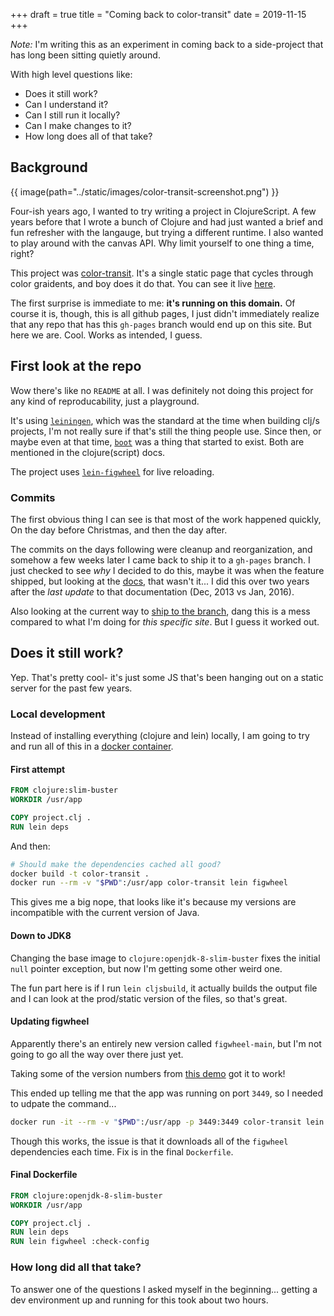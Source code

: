 +++
draft = true
title = "Coming back to color-transit"
date = 2019-11-15
+++

_Note:_ I'm writing this as an experiment in coming back to a side-project
that has long been sitting quietly around.

With high level questions like:

- Does it still work?
- Can I understand it?
- Can I still run it locally?
- Can I make changes to it?
- How long does all of that take?

## Background

{{ image(path="../static/images/color-transit-screenshot.png") }}

Four-ish years ago, I wanted to try writing a project in ClojureScript.
A few years before that I wrote a bunch of Clojure and had just wanted
a brief and fun refresher with the langauge, but trying a different
runtime. I also wanted to play around with the canvas API. Why limit
yourself to one thing a time, right?

This project was [color-transit][repo-link]. It's a single static page that
cycles through color graidents, and boy does it do that. You can see it live
[here][live-link].

The first surprise is immediate to me: __it's running on this domain.__
Of course it is, though, this is all github pages, I just didn't immediately
realize that any repo that has this `gh-pages` branch would end up on this site.
But here we are. Cool. Works as intended, I guess.

## First look at the repo

Wow there's like no `README` at all. I was definitely not doing this project
for any kind of reproducability, just a playground.

It's using [`leiningen`][lein], which was the standard at the time when
building clj/s projects, I'm not really sure if that's still the thing people
use. Since then, or maybe even at that time, [`boot`][boot] was a thing that
started to exist. Both are mentioned in the clojure(script) docs.

The project uses [`lein-figwheel`][lein-figwheel] for live reloading.

### Commits

The first obvious thing I can see is that most of the work happened quickly,
On the day before Christmas, and then the day after.

The commits on the days following were cleanup and reorganization, and somehow
a few weeks later I came back to ship it to a `gh-pages` branch. I just checked
to see _why_ I decided to do this, maybe it was when the feature shipped, but
looking at the [docs][github-pages-docs], that wasn't it... I did this over two
years after the _last update_ to that documentation (Dec, 2013 vs Jan, 2016).

Also looking at the current way to [ship to the branch][script-link], dang this
is a mess compared to what I'm doing for _this specific site_. But I guess
it worked out.

## Does it still work?

Yep. That's pretty cool- it's just some JS that's been hanging out on a static
server for the past few years.

### Local development

Instead of installing everything (clojure and lein) locally, I am going to try
and run all of this in a [docker container][clojure-docker].

#### First attempt

```Dockerfile
FROM clojure:slim-buster
WORKDIR /usr/app

COPY project.clj .
RUN lein deps
```

And then:

```sh
# Should make the dependencies cached all good?
docker build -t color-transit .
docker run --rm -v "$PWD":/usr/app color-transit lein figwheel
```

This gives me a big nope, that looks like it's because my versions are incompatible
with the current version of Java.

#### Down to JDK8

Changing the base image to `clojure:openjdk-8-slim-buster` fixes the initial
`null` pointer exception, but now I'm getting some other weird one.

The fun part here is if I run `lein cljsbuild`, it actually builds the output
file and I can look at the prod/static version of the files, so that's great.

#### Updating figwheel

Apparently there's an entirely new version called `figwheel-main`, but I'm not
going to go all the way over there just yet.

Taking some of the version numbers from [this demo][flappy-bird-demo]
got it to work!

This ended up telling me that the app was running on port `3449`, so I needed to
udpate the command...

```sh
docker run -it --rm -v "$PWD":/usr/app -p 3449:3449 color-transit lein figwheel
```

Though this works, the issue is that it downloads all of the `figwheel` dependencies
each time. Fix is in the final `Dockerfile`.

#### Final Dockerfile

```Dockerfile
FROM clojure:openjdk-8-slim-buster
WORKDIR /usr/app

COPY project.clj .
RUN lein deps
RUN lein figwheel :check-config
```

### How long did all that take?

To answer one of the questions I asked myself in the beginning... getting a dev
environment up and running for this took about two hours.

[boot]: https://boot-clj.com
[clojure-docker]: https://github.com/Quantisan/docker-clojure
[flappy-bird-demo]: https://github.com/bhauman/flappy-bird-demo/blob/master/project.clj
[github-pages-docs]: https://guides.github.com/features/pages/
[live-link]: https://www.stanistan.com/color-transit/
[lein]: https://leiningen.org
[lein-figwheel]: https://figwheel.org
[repo-link]: https://github.com/stanistan/color-transit
[script-link]: https://github.com/stanistan/color-transit/blob/a18e9ecdece6cad0678994e1df731e047a8f8400/bin/make-gh-page-branch
